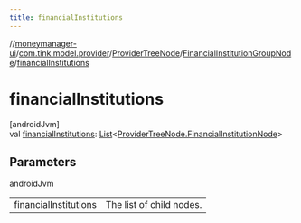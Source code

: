 ```yaml
---
title: financialInstitutions
---
```

//[moneymanager-ui](../../../../index.html)/[com.tink.model.provider](../../index.html)/[ProviderTreeNode](../index.html)/[FinancialInstitutionGroupNode](index.html)/[financialInstitutions](financial-institutions.html)



# financialInstitutions



[androidJvm]\
val [financialInstitutions](financial-institutions.html): [List](https://kotlinlang.org/api/latest/jvm/stdlib/kotlin.collections/-list/index.html)&lt;[ProviderTreeNode.FinancialInstitutionNode](../-financial-institution-node/index.html)&gt;



## Parameters


androidJvm

| | |
|---|---|
| financialInstitutions | The list of child nodes. |




